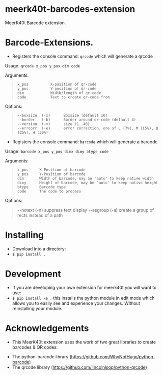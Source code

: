 # meerk40t-barcodes-extension
MeerK40t Barcode extension.


# Barcode-Extensions.

* Registers the console command: `qrcode` which will generate a qrcode

Usage:    `qrcode x_pos y_pos dim code`

Arguments:
>     x_pos          X-position of qr-code
>     y_pos          Y-position of qr-code
>     dim            Width/length of qr-code
>     code           Text to create qr-code from

Options:
>     --boxsize  (-x)      Boxsize (default 10)
>     --border   (-b)      Border around qr-code (default 4)
>     --version  (-v)      size (1..40)
>     --errcorr  (-e)      error correction, one of L (7%), M (15%), Q (25%), H (30%)

* Registers the console command: `barcode` which will generate a barcode

Usage:    `barcode x_pos y_pos dimx dimy btype code`

Arguments:
>     x_pos     X-Position of barcode
>     y_pos     Y-Position of barcode
>     dim       Width of barcode, may be 'auto' to keep native width
>     dimy      Height of barcode, may be 'auto' to keep native height
>     btype     Barcode type
>     code      The code to process

 Options:
 >    --notext  (-n)      suppress text display
 >    --asgroup (-a)      create a group of rects instead of a path

# Installing

* Download into a directory:
* `$ pip install .`

# Development

* If you are developing your own extension for meerk40t you will want to use:
* `$ pip install -e .` this installs the python module in edit mode which allows you to easily see and experience your changes. Without reinstalling your module.

# Acknowledgements

* This MeerK40t extension uses the work of two great libraries to create barcodes & QR codes:

- The python-barcode library (https://github.com/WhyNotHugo/python-barcode)
- The qrcode library (https://github.com/lincolnloop/python-qrcode)
